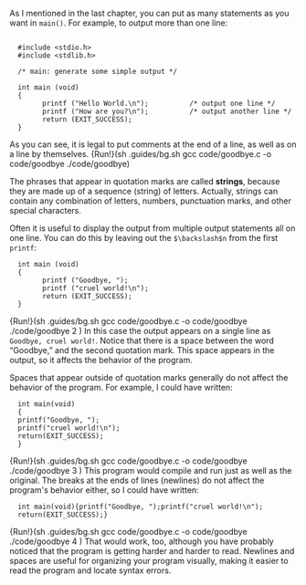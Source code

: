 As I mentioned in the last chapter, you can put as many statements as you want in `main()`.  For example, to output more than one line:

```code

  #include <stdio.h>
  #include <stdlib.h>

  /* main: generate some simple output */

  int main (void)
  {
        printf ("Hello World.\n");		    /* output one line */
        printf ("How are you?\n");		    /* output another line */       
        return (EXIT_SUCCESS);
  }

```
As you can see, it is legal to put comments at the end of a line, as well as on a line by themselves. {Run!}(sh .guides/bg.sh gcc code/goodbye.c -o code/goodbye ./code/goodbye)



The phrases that appear in quotation marks are called **strings**, because they are made up of a sequence (string) of letters.  Actually, strings can contain any combination of letters, numbers, punctuation marks, and other special characters.


Often it is useful to display the output from multiple output statements all on one line.  You can do this by leaving out the `$\backslash$n` from the first `printf`:

```code
  int main (void)
  {
        printf ("Goodbye, ");
        printf ("cruel world!\n");	     
        return (EXIT_SUCCESS);
  }
```
{Run!}(sh .guides/bg.sh gcc code/goodbye.c -o code/goodbye ./code/goodbye 2 )
 In this case the output appears on a single line as `Goodbye, cruel world!`.  Notice that there is a space between the word “Goodbye,” and the second quotation mark. This space appears in the output, so it affects the behavior of the program.

Spaces that appear outside of quotation marks generally do not affect the behavior of the program.  For example, I could have written:

```code
  int main(void)
  {
  printf("Goodbye, ");
  printf("cruel world!\n");	     
  return(EXIT_SUCCESS);
  }
```
{Run!}(sh .guides/bg.sh gcc code/goodbye.c -o code/goodbye ./code/goodbye 3 )
 This program would compile and run just as well as the original. The breaks at the ends of lines (newlines) do not affect the program's behavior either, so I could have written:

```code
  int main(void){printf("Goodbye, ");printf("cruel world!\n");
  return(EXIT_SUCCESS);}
```
{Run!}(sh .guides/bg.sh gcc code/goodbye.c -o code/goodbye ./code/goodbye 4 )
 That would work, too, although you have probably noticed that the program is getting harder and harder to read.  Newlines and spaces are useful for organizing your program visually, making it easier to read the program and locate syntax errors.